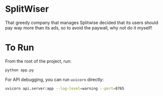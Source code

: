 # SplitWiser
That greedy company that manages Splitwise decided that its users should pay way more than its ads, so to avoid the paywall, why not do it myself!

# To Run

From the root of the project, run:

```sh
python app.py
```

For API debugging, you can run `uvicorn` directly:
```sh
uvicorn api.server:app --log-level=warning --port=8765
```
